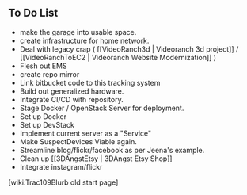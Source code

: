 <!-- Feurig, Version: 1, Modified: 2018/12/02, Author: trac -->
## To Do List

* make the garage into usable space. 
* create infrastructure for home network. 
* Deal with legacy crap (  [[VideoRanch3d | Videoranch 3d project]] / [[VideoRanchToEC2 | Videoranch Website Modernization]] )
* Flesh out EMS
* create repo mirror
* Link bitbucket code to this tracking system
* Build out generalized hardware.
* Integrate CI/CD with repository. 
* Stage Docker / OpenStack Server for deployment.
* Set up Docker
* Set up DevStack
* Implement current server as a "Service"
* Make SuspectDevices Viable again.
* Streamline blog/flickr/facebook as per Jeena's example.
* Clean up  [[3DAngstEtsy | 3DAngst Etsy Shop]]
* Integrate instagram/flickr



[wiki:Trac109Blurb old start page]
